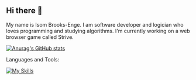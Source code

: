 ## Hi there 👋

My name is Isom Brooks-Enge. I am software developer and logician who loves programming and studying algorithms. I'm currently working on a web browser game called Strive.

[![Anurag's GitHub stats](https://github-readme-stats.vercel.app/api?username=IBN12)](https://github.com/anuraghazra/github-readme-stats)

Languages and Tools:

[![My Skills](https://skillicons.dev/icons?i=js,html,css,webpack,ubuntu,react,linux,npm,c)](https://skillicons.dev)
